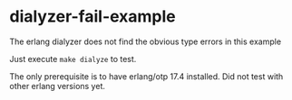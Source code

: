 dialyzer-fail-example
=====================

The erlang dialyzer does not find the obvious type errors in this example

Just execute `make dialyze` to test.

The only prerequisite is to have erlang/otp 17.4 installed. Did not test with other erlang versions yet.
